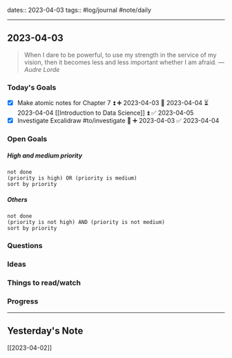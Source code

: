 dates:: 2023-04-03
tags:: #log/journal #note/daily 

---
## 2023-04-03

> When I dare to be powerful, to use my strength in the service of my vision, then it becomes less and less important whether I am afraid.
> — <cite>Audre Lorde</cite>

### Today's Goals 

- [x] Make atomic notes for Chapter 7 ⏫ ➕ 2023-04-03 🛫 2023-04-04 ⏳ 2023-04-04 [[Introduction to Data Science]] ⏫ ✅ 2023-04-05
- [x] Investigate Excalidraw #to/investigate 🔼 ➕ 2023-04-03 ✅ 2023-04-04

### Open Goals

##### High and medium priority

```tasks
not done
(priority is high) OR (priority is medium)
sort by priority
```

##### Others

```tasks
not done
(priority is not high) AND (priority is not medium)
sort by priority
```

### Questions



### Ideas



### Things to read/watch





### Progress




---
## Yesterday's Note

[[2023-04-02]]


